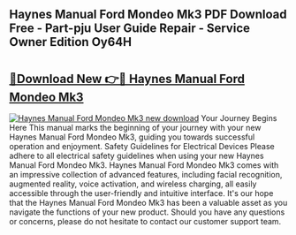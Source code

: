 ## Haynes Manual Ford Mondeo Mk3 PDF Download Free - Part-pju User Guide Repair - Service Owner Edition Oy64H

# <h2><a href="http://cf2285.oget.top/?id=Haynes+Manual+Ford+Mondeo+Mk3">🔗Download New 👉🔴 Haynes Manual Ford Mondeo Mk3</a></h2>

[![Haynes Manual Ford Mondeo Mk3 new download](https://i.imgur.com/5g1atiW.png)](http://cf2285.oget.top/?id=Haynes+Manual+Ford+Mondeo+Mk3)
Your Journey Begins Here This manual marks the beginning of your journey with your new Haynes Manual Ford Mondeo Mk3, guiding you towards successful operation and enjoyment. Safety Guidelines for Electrical Devices Please adhere to all electrical safety guidelines when using your new Haynes Manual Ford Mondeo Mk3. Haynes Manual Ford Mondeo Mk3 comes with an impressive collection of advanced features, including facial recognition, augmented reality, voice activation, and wireless charging, all easily accessible through the user-friendly and intuitive interface. It's our hope that the Haynes Manual Ford Mondeo Mk3 has been a valuable asset as you navigate the functions of your new product. Should you have any questions or concerns, please do not hesitate to contact our customer support team.
